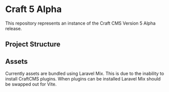 # Craft 5 Alpha

This repository represents an instance of the Craft CMS Version 5 Alpha release.

## Project Structure

## Assets

Currently assets are bundled using Laravel Mix. This is due to the inability to install CraftCMS plugins.
When plugins can be installed Laravel Mix should be swapped out for Vite.
